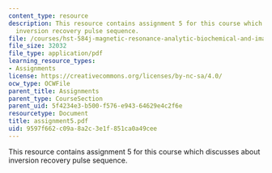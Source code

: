 ```yaml
---
content_type: resource
description: This resource contains assignment 5 for this course which discusses about
  inversion recovery pulse sequence.
file: /courses/hst-584j-magnetic-resonance-analytic-biochemical-and-imaging-techniques-spring-2006/9597f662c09a8a2c3e1f851ca0a49cee_assignment5.pdf
file_size: 32032
file_type: application/pdf
learning_resource_types:
- Assignments
license: https://creativecommons.org/licenses/by-nc-sa/4.0/
ocw_type: OCWFile
parent_title: Assignments
parent_type: CourseSection
parent_uid: 5f4234e3-b500-f576-e943-64629e4c2f6e
resourcetype: Document
title: assignment5.pdf
uid: 9597f662-c09a-8a2c-3e1f-851ca0a49cee
---
```

This resource contains assignment 5 for this course which discusses about inversion recovery pulse sequence.